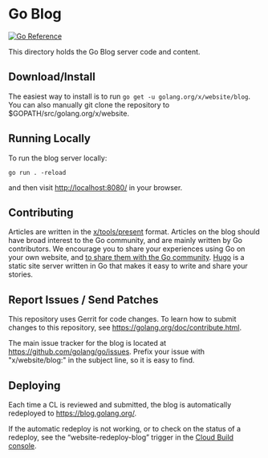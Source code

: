 # Go Blog

[![Go Reference](https://pkg.go.dev/badge/golang.org/x/website/blog.svg)](https://pkg.go.dev/golang.org/x/website/blog)

This directory holds the Go Blog server code and content.

## Download/Install

The easiest way to install is to run `go get -u golang.org/x/website/blog`. You can also
manually git clone the repository to \$GOPATH/src/golang.org/x/website.

## Running Locally

To run the blog server locally:

```
go run . -reload
```

and then visit [http://localhost:8080/](http://localhost:8080) in your browser.

## Contributing

Articles are written in the [x/tools/present][present] format.
Articles on the blog should have broad interest to the Go community, and
are mainly written by Go contributors. We encourage you to share your
experiences using Go on your own website, and [to share them with the Go
community][community]. [Hugo][hugo] is a static site server written in Go that
makes it easy to write and share your stories.

[present]: https://godoc.org/golang.org/x/tools/present
[community]: https://golang.org/help/
[hugo]: https://gohugo.io/

## Report Issues / Send Patches

This repository uses Gerrit for code changes. To learn how to submit changes to
this repository, see https://golang.org/doc/contribute.html.

The main issue tracker for the blog is located at
https://github.com/golang/go/issues. Prefix your issue with "x/website/blog:" in the
subject line, so it is easy to find.

## Deploying

Each time a CL is reviewed and submitted, the blog is automatically redeployed to
https://blog.golang.org/.

If the automatic redeploy is not working, or to check on the status of a redeploy,
see the “website-redeploy-blog” trigger in the
[Cloud Build console](https://console.cloud.google.com/cloud-build/builds?project=golang-org).

